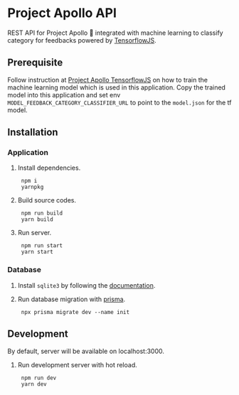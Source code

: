 # Project Apollo API

REST API for Project Apollo 🚀 integrated with machine learning to classify category for feedbacks powered by [TensorflowJS](https://www.tensorflow.org/js).

## Prerequisite

Follow instruction at [Project Apollo TensorflowJS](https://github.com/junwen-k/project-apollo-tfjs) on how to train the machine learning model which is used in this application.
Copy the trained model into this application and set env `MODEL_FEEDBACK_CATEGORY_CLASSIFIER_URL` to point to the `model.json` for the tf model.

## Installation

### Application

1. Install dependencies.

        npm i
        yarnpkg

2. Build source codes.

        npm run build
        yarn build

3. Run server.

        npm run start
        yarn start

### Database

1. Install `sqlite3` by following the [documentation](https://www.sqlite.org/quickstart.html).

2. Run database migration with [prisma](https://www.prisma.io/).

        npx prisma migrate dev --name init

## Development

By default, server will be available on localhost:3000.

1. Run development server with hot reload.

        npm run dev
        yarn dev
